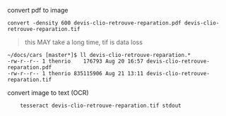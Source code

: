 convert pdf to image

    convert -density 600 devis-clio-retrouve-reparation.pdf devis-clio-retrouve-reparation.tif

> this MAY take a long time, tif is data loss

```
~/docs/cars [master*]$ ll devis-clio-retrouve-reparation.*
-rw-r--r-- 1 thenrio    176793 Aug 20 16:57 devis-clio-retrouve-reparation.pdf
-rw-r--r-- 1 thenrio 835115906 Aug 21 13:11 devis-clio-retrouve-reparation.tif
```

convert image to text (OCR)

		tesseract devis-clio-retrouve-reparation.tif stdout
